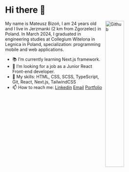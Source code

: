 # Hi there 👋

<img width="35%" align="right" alt="Github" src="https://user-images.githubusercontent.com/48678280/88862734-4903af80-d201-11ea-968b-9c939d88a37c.gif" />

My name is Mateusz Bizoń, I am 24 years old and I live in Jerzmanki (2 km from Zgorzelec) in Poland. In March 2024, I graduated in engineering studies at Collegium Witelona in Legnica in Poland, specialization: programming mobile and web applications.

- 📚 I’m currently learning Next.js framework.
- 👯 I’m looking for a job as a Junior React Front-end developer.
- 🔭 My skills: HTML, CSS, SCSS, TypeScript, Git, React, Next.js, TailwindCSS
- 📫 How to reach me: [Linkedin](https://www.linkedin.com/in/mateusz-bizo%C5%84-ab5672304/) [Email](mailto:mat-biz@wp.pl) [Portfolio](https://portfoliomateuszbizon.netlify.app/)
